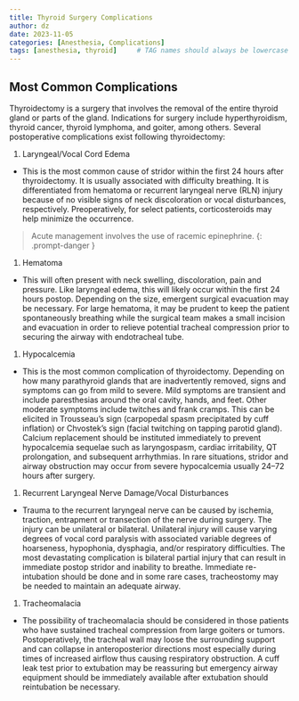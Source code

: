 ```yaml
---
title: Thyroid Surgery Complications
author: dz  
date: 2023-11-05
categories: [Anesthesia, Complications]
tags: [anesthesia, thyroid]     # TAG names should always be lowercase
---
```

## Most Common Complications

Thyroidectomy is a surgery that involves the removal of the entire thyroid gland or parts of the gland. Indications for surgery include hyperthyroidism, thyroid cancer, thyroid lymphoma, and goiter, among others. Several postoperative complications exist following thyroidectomy:

1. Laryngeal/Vocal Cord Edema
- This is the most common cause of stridor within the first 24 hours after thyroidectomy. It is usually associated with difficulty breathing. It is differentiated from hematoma or recurrent laryngeal nerve (RLN) injury because of no visible signs of neck discoloration or vocal disturbances, respectively. Preoperatively, for select patients, corticosteroids may help minimize the occurrence.

> Acute management involves the use of racemic epinephrine.
{: .prompt-danger }

1. Hematoma
- This will often present with neck swelling, discoloration, pain and pressure. Like laryngeal edema, this will likely occur within the first 24 hours postop. Depending on the size, emergent surgical evacuation may be necessary. For large hematoma, it may be prudent to keep the patient spontaneously breathing while the surgical team makes a small incision and evacuation in order to relieve potential tracheal compression prior to securing the airway with endotracheal tube.

1. Hypocalcemia
- This is the most common complication of thyroidectomy. Depending on how many parathyroid glands that are inadvertently removed, signs and symptoms can go from mild to severe. Mild symptoms are transient and include paresthesias around the oral cavity, hands, and feet. Other moderate symptoms include twitches and frank cramps. This can be elicited in Trousseau’s sign (carpopedal spasm precipitated by cuff inflation) or Chvostek’s sign (facial twitching on tapping parotid gland). Calcium replacement should be instituted immediately to prevent hypocalcemia sequelae such as laryngospasm, cardiac irritability, QT prolongation, and subsequent arrhythmias. In rare situations, stridor and airway obstruction may occur from severe hypocalcemia usually 24–72 hours after surgery.

1. Recurrent Laryngeal Nerve Damage/Vocal Disturbances
- Trauma to the recurrent laryngeal nerve can be caused by ischemia, traction, entrapment or transection of the nerve during surgery. The injury can be unilateral or bilateral. Unilateral injury will cause varying degrees of vocal cord paralysis with associated variable degrees of hoarseness, hypophonia, dysphagia, and/or respiratory difficulties. The most devastating complication is bilateral partial injury that can result in immediate postop stridor and inability to breathe. Immediate re-intubation should be done and in some rare cases, tracheostomy may be needed to maintain an adequate airway.

1. Tracheomalacia
- The possibility of tracheomalacia should be considered in those patients who have sustained tracheal compression from large goiters or tumors. Postoperatively, the tracheal wall may loose the surrounding support and can collapse in anteroposterior directions most especially during times of increased airflow thus causing respiratory obstruction. A cuff leak test prior to extubation may be reassuring but emergency airway equipment should be immediately available after extubation should reintubation be necessary.